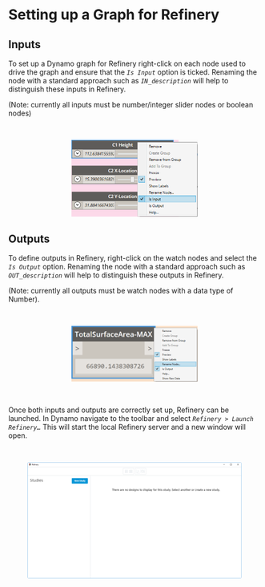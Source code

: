 # Setting up a Graph for Refinery

## Inputs

To set up a Dynamo graph for Refinery right-click on each node used to drive the graph and ensure that the *`Is Input`* option is ticked. Renaming the node with a standard approach such as *`IN_description`* will help to distinguish these inputs in Refinery.

\(Note: currently all inputs must be number/integer slider nodes or boolean nodes\)

<br/>

<p align="center">
<img src="../.gitbook/assets/refinery_settingupgraph_isinput.png" style="width:50%;"/>
</p>

## Outputs

To define outputs in Refinery, right-click on the watch nodes and select the *`Is Output`* option. Renaming the node with a standard approach such as *`OUT_description`* will help to distinguish these outputs in Refinery.

\(Note: currently all outputs must be watch nodes with a data type of Number\).

<br/>

<p align="center">
<img src="../.gitbook/assets/refinery_settingupgraph_renameoutput.png" style="width:50%;"/>
</p>

<br/>

Once both inputs and outputs are correctly set up, Refinery can be launched. In Dynamo navigate to the toolbar and select *`Refinery > Launch Refinery…`* This will start the local Refinery server and a new window will open.

<br/>

<p align="center">
<img src="../.gitbook/assets/refinery_settingupgraph_refinery.png" style="width:85%;"/>
</p>
